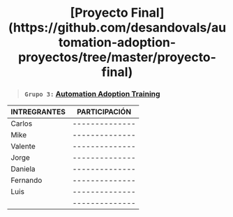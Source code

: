 <h1 align="center">[Proyecto Final] (https://github.com/desandovals/automation-adoption-proyectos/tree/master/proyecto-final)</h1>

> ### `Grupo 3:` [**Automation Adoption Training**](https://classroom.google.com/c/NDc3NDE2Njk4MjM2/a/NDgxMTUxNDQ0MzUz/details)



|INTREGRANTES  | PARTICIPACIÓN  | 
|------------- | -------------- |
|Carlos        | -------------- |
|Mike          | -------------- |
|Valente       | -------------- |
|Jorge         | -------------- |
|Daniela       | -------------- |
|Fernando      | -------------- |
|Luis          | -------------- |
|              | -------------- |